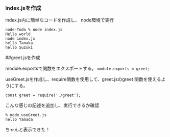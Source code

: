 ### index.jsを作成

index.js内に簡単なコードを作成し、
node環境で実行

```
node-Todo % node index.js
Hello world
node index.js
hello Tanaka
hello Suzuki
```
##greet.jsを作成

module.exportsで関数をエクスポートする。
`module.exports = greet;`

useGreet.jsを作成し、require関数を使用して、greet.jsのgreet
関数を使えるようにする。
```
const greet = require('./greet');
```
こんな感じの記述を追加し、実行できるか確認

```
% node useGreet.js
hello Yamada
```

ちゃんと表示できた！

